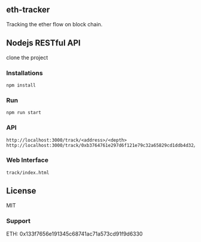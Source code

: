 ## eth-tracker
Tracking the ether flow on block chain.

## Nodejs RESTful API

clone the project

### Installations

    npm install

### Run

    npm run start

### API

    http://localhost:3000/track/<address>/<depth>
    http://localhost:3000/track/0xb3764761e297d6f121e79c32a65829cd1ddb4d32/3

### Web Interface

    track/index.html

## License
MIT

### Support

ETH: 0x133f7656e191345c68741ac71a573cd91f9d6330
